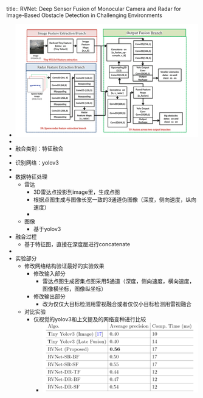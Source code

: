 title:: RVNet: Deep Sensor Fusion of Monocular Camera and Radar for Image-Based Obstacle Detection in Challenging Environments

- ![image.png](../assets/image_1653536952857_0.png)
-
- 融合类别：特征融合
-
- 识别网络：yolov3
-
- 数据特征处理
	- 雷达
		- 3D雷达点投影到image里，生成点图
		- 根据点图生成与图像长宽一致的3通道伪图像（深度，侧向速度，纵向速度）
		-
	- 图像
		- 基于yolov3
- 融合过程
	- 基于特征图，直接在深度层进行concatenate
-
- 实验部分
	- 修改网络结构验证最好的实验效果
		- 修改输入部分
			- 雷达点图生成密集点图采用5通道（深度，侧向速度，横向速度，图像横坐标，图像纵坐标）
		- 修改输出部分
			- 改为仅仅大目标检测用雷视融合或者仅仅小目标检测用雷视融合
	- 对比实验
		- 仅视觉的yolov3和上文提及的网络变种进行比较
			- ![image.png](../assets/image_1653548655557_0.png)